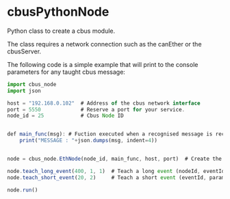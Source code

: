 # cbusPythonNode
Python class to create a cbus module.

The class requires a network connection such as the canEther or the cbusServer.

The following code is a simple example that will print to the console parameters for any taught cbus message:

```javascript
import cbus_node
import json

host = "192.168.0.102"  # Address of the cbus network interface
port = 5550             # Reserve a port for your service.
node_id = 25            # Cbus Node ID


def main_func(msg): # Fuction executed when a recognised message is received.
    print("MESSAGE : "+json.dumps(msg, indent=4))


node = cbus_node.EthNode(node_id, main_func, host, port)  # Create the cbus module

node.teach_long_event(400, 1, 1)  # Teach a long event (nodeId, eventId, parameters)
node.teach_short_event(20, 2)     # Teach a short event (eventId, parameters)

node.run() 
```
